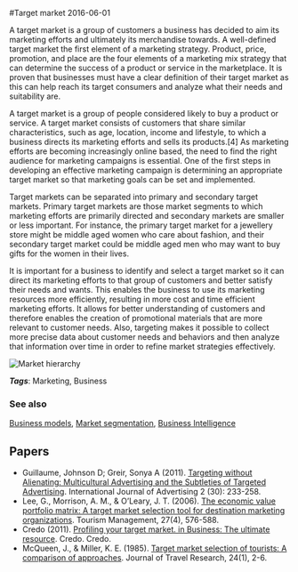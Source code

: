 
#Target market
2016-06-01

A target market is a group of customers a business has decided to aim its marketing efforts and ultimately its merchandise towards. A well-defined target market the first element of a marketing strategy. Product, price, promotion, and place are the four elements of a marketing mix strategy that can determine the success of a product or service in the marketplace. It is proven that businesses must have a clear definition of their target market as this can help reach its target consumers and analyze what their needs and suitability are.

A target market is a group of people considered likely to buy a product or service. A target market consists of customers that share similar characteristics, such as age, location, income and lifestyle, to which a business directs its marketing efforts and sells its products.[4] As marketing efforts are becoming increasingly online based, the need to find the right audience for marketing campaigns is essential. One of the first steps in developing an effective marketing campaign is determining an appropriate target market so that marketing goals can be set and implemented.

Target markets can be separated into primary and secondary target markets. Primary target markets are those market segments to which marketing efforts are primarily directed and secondary markets are smaller or less important. For instance, the primary target market for a jewellery store might be middle aged women who care about fashion, and their secondary target market could be middle aged men who may want to buy gifts for the women in their lives.

It is important for a business to identify and select a target market so it can direct its marketing efforts to that group of customers and better satisfy their needs and wants. This enables the business to use its marketing resources more efficiently, resulting in more cost and time efficient marketing efforts. It allows for better understanding of customers and therefore enables the creation of promotional materials that are more relevant to customer needs. Also, targeting makes it possible to collect more precise data about customer needs and behaviors and then analyze that information over time in order to refine market strategies effectively.

![Market hierarchy](https://upload.wikimedia.org/wikipedia/en/thumb/f/fd/TAM-SAM-Market.jpg/800px-TAM-SAM-Market.jpg)

***Tags***: Marketing, Business

### See also
[Business models](/business_models), [Market segmentation](/market_segmentation), [Business Intelligence](/business_intelligence)
## Papers
* Guillaume, Johnson D; Greir, Sonya A (2011). [Targeting without Alienating: Multicultural Advertising and the Subtleties of Targeted Advertising](http://www.tandfonline.com/doi/abs/10.2501/IJA-30-2-233-258). International Journal of Advertising 2 (30): 233-258.
* Lee, G., Morrison, A. M., & O’Leary, J. T. (2006). [The economic value portfolio matrix: A target market selection tool for destination marketing organizations](http://www.sciencedirect.com/science/article/pii/S0261517705000191). Tourism Management, 27(4), 576-588.
* Credo (2011). [Profiling your target market. in Business: The ultimate resource](https://networkservices.aut.ac.nz/ezproxy.cgi?url=http://search.credoreference.com/content/entry/ultimatebusiness/profiling_your_target_market/0). Credo. Credo.
* McQueen, J., & Miller, K. E. (1985). [Target market selection of tourists: A comparison of approaches](http://jtr.sagepub.com/content/24/1/2.short). Journal of Travel Research, 24(1), 2-6.



